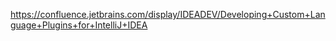 https://confluence.jetbrains.com/display/IDEADEV/Developing+Custom+Language+Plugins+for+IntelliJ+IDEA
